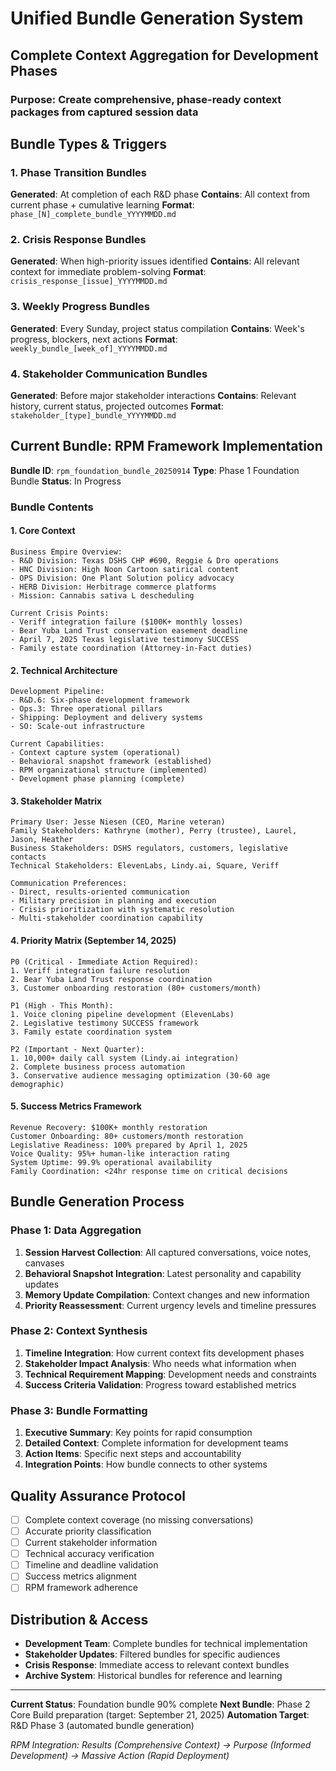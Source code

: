 # Unified Bundle Generation System

## Complete Context Aggregation for Development Phases

### Purpose: Create comprehensive, phase-ready context packages from captured session data

## Bundle Types & Triggers

### 1. Phase Transition Bundles

**Generated**: At completion of each R&D phase
**Contains**: All context from current phase + cumulative learning
**Format**: `phase_[N]_complete_bundle_YYYYMMDD.md`

### 2. Crisis Response Bundles  

**Generated**: When high-priority issues identified
**Contains**: All relevant context for immediate problem-solving
**Format**: `crisis_response_[issue]_YYYYMMDD.md`

### 3. Weekly Progress Bundles

**Generated**: Every Sunday, project status compilation
**Contains**: Week's progress, blockers, next actions
**Format**: `weekly_bundle_[week_of]_YYYYMMDD.md`

### 4. Stakeholder Communication Bundles

**Generated**: Before major stakeholder interactions
**Contains**: Relevant history, current status, projected outcomes
**Format**: `stakeholder_[type]_bundle_YYYYMMDD.md`

## Current Bundle: RPM Framework Implementation

**Bundle ID**: `rpm_foundation_bundle_20250914`
**Type**: Phase 1 Foundation Bundle
**Status**: In Progress

### Bundle Contents

#### 1. Core Context

```
Business Empire Overview:
- R&D Division: Texas DSHS CHP #690, Reggie & Dro operations
- HNC Division: High Noon Cartoon satirical content
- OPS Division: One Plant Solution policy advocacy  
- HERB Division: Herbitrage commerce platforms
- Mission: Cannabis sativa L descheduling

Current Crisis Points:
- Veriff integration failure ($100K+ monthly losses)
- Bear Yuba Land Trust conservation easement deadline
- April 7, 2025 Texas legislative testimony SUCCESS
- Family estate coordination (Attorney-in-Fact duties)
```

#### 2. Technical Architecture

```
Development Pipeline:
- R&D.6: Six-phase development framework
- Ops.3: Three operational pillars
- Shipping: Deployment and delivery systems
- SO: Scale-out infrastructure

Current Capabilities:
- Context capture system (operational)
- Behavioral snapshot framework (established)
- RPM organizational structure (implemented)
- Development phase planning (complete)
```

#### 3. Stakeholder Matrix

```
Primary User: Jesse Niesen (CEO, Marine veteran)
Family Stakeholders: Kathryne (mother), Perry (trustee), Laurel, Jason, Heather
Business Stakeholders: DSHS regulators, customers, legislative contacts
Technical Stakeholders: ElevenLabs, Lindy.ai, Square, Veriff

Communication Preferences:
- Direct, results-oriented communication
- Military precision in planning and execution
- Crisis prioritization with systematic resolution
- Multi-stakeholder coordination capability
```

#### 4. Priority Matrix (September 14, 2025)

```
P0 (Critical - Immediate Action Required):
1. Veriff integration failure resolution
2. Bear Yuba Land Trust response coordination
3. Customer onboarding restoration (80+ customers/month)

P1 (High - This Month):
1. Voice cloning pipeline development (ElevenLabs)
2. Legislative testimony SUCCESS framework
3. Family estate coordination system

P2 (Important - Next Quarter):
1. 10,000+ daily call system (Lindy.ai integration)
2. Complete business process automation
3. Conservative audience messaging optimization (30-60 age demographic)
```

#### 5. Success Metrics Framework

```
Revenue Recovery: $100K+ monthly restoration
Customer Onboarding: 80+ customers/month restoration
Legislative Readiness: 100% prepared by April 1, 2025
Voice Quality: 95%+ human-like interaction rating
System Uptime: 99.9% operational availability
Family Coordination: <24hr response time on critical decisions
```

## Bundle Generation Process

### Phase 1: Data Aggregation

1. **Session Harvest Collection**: All captured conversations, voice notes, canvases
2. **Behavioral Snapshot Integration**: Latest personality and capability updates  
3. **Memory Update Compilation**: Context changes and new information
4. **Priority Reassessment**: Current urgency levels and timeline pressures

### Phase 2: Context Synthesis

1. **Timeline Integration**: How current context fits development phases
2. **Stakeholder Impact Analysis**: Who needs what information when
3. **Technical Requirement Mapping**: Development needs and constraints
4. **Success Criteria Validation**: Progress toward established metrics

### Phase 3: Bundle Formatting

1. **Executive Summary**: Key points for rapid consumption
2. **Detailed Context**: Complete information for development teams
3. **Action Items**: Specific next steps and accountability
4. **Integration Points**: How bundle connects to other systems

## Quality Assurance Protocol

- [ ] Complete context coverage (no missing conversations)
- [ ] Accurate priority classification
- [ ] Current stakeholder information
- [ ] Technical accuracy verification
- [ ] Timeline and deadline validation
- [ ] Success metrics alignment
- [ ] RPM framework adherence

## Distribution & Access

- **Development Team**: Complete bundles for technical implementation
- **Stakeholder Updates**: Filtered bundles for specific audiences
- **Crisis Response**: Immediate access to relevant context bundles
- **Archive System**: Historical bundles for reference and learning

---
**Current Status**: Foundation bundle 90% complete
**Next Bundle**: Phase 2 Core Build preparation (target: September 21, 2025)
**Automation Target**: R&D Phase 3 (automated bundle generation)

*RPM Integration: Results (Comprehensive Context) → Purpose (Informed Development) → Massive Action (Rapid Deployment)*
